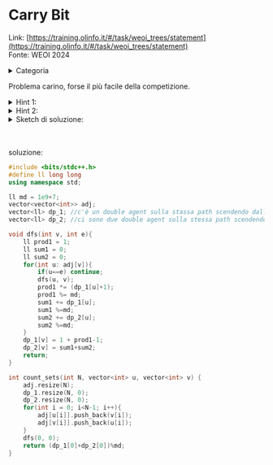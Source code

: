 # Carry Bit
Link: [https://training.olinfo.it/#/task/weoi_trees/statement](https://training.olinfo.it/#/task/weoi_trees/statement)     
Fonte: WEOI 2024   
<details>
  <summary>Categoria</summary>

  dp, alberi
</details>
       
Problema carino, forse il più facile della competizione.
<details>
  <summary>Hint 1:</summary>

  dp su alberi
</details>
<details>
  <summary>Hint 2:</summary>

  Nella transizione cosa ti interessa sapere sui sottoalberi dei figli?
</details>
     

<details>
  <summary>Sketch di soluzione:</summary>

  Fai una dp du alberi con due array.
  In uno ti salvi il numero di combinazioni quando nel sottoalbero c'è massimo un double agent nella path che parte dalla radice.
  Nell'altro ti salvi la stessa cosa ma con due double agent. 
</details>
<br></br>

soluzione:
```cpp
#include <bits/stdc++.h>
#define ll long long
using namespace std;

ll md = 1e9+7;
vector<vector<int>> adj;
vector<ll> dp_1; //c'è un double agent sulla stassa path scendendo dalla radice
vector<ll> dp_2; //ci sono due double agent sulla stessa path scendendo dalla radice

void dfs(int v, int e){
    ll prod1 = 1;
    ll sum1 = 0;
    ll sum2 = 0;
    for(int u: adj[v]){
        if(u==e) continue;
        dfs(u, v);
        prod1 *= (dp_1[u]+1);
        prod1 %= md;
        sum1 += dp_1[u];
        sum1 %=md;
        sum2 += dp_2[u];
        sum2 %=md;
    }
    dp_1[v] = 1 + prod1-1;
    dp_2[v] = sum1+sum2;
    return;
}

int count_sets(int N, vector<int> u, vector<int> v) { 
    adj.resize(N);
    dp_1.resize(N, 0);
    dp_2.resize(N, 0);
    for(int i = 0; i<N-1; i++){
        adj[u[i]].push_back(v[i]);
        adj[v[i]].push_back(u[i]);
    }
    dfs(0, 0);
    return (dp_1[0]+dp_2[0])%md;
}

```
